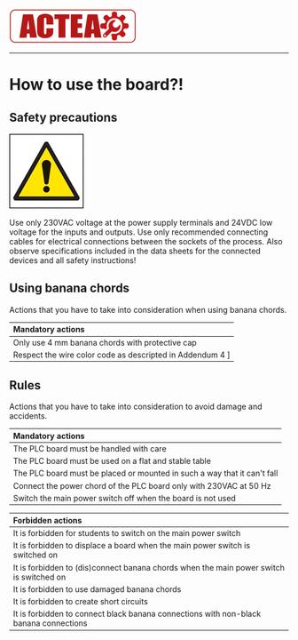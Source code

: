 
![ACTEA](../Logo_ACTEA_2.png)
_____________________________________
# How to use the board?!
## Safety precautions
![Warning](../Ex01/Images/Warning.jpg)

Use only 230VAC voltage at the power supply terminals and 24VDC low voltage for the inputs and outputs. Use only recommended connecting cables for electrical connections between the sockets of the process. Also observe specifications included in the data sheets for the connected devices and all safety instructions!

## Using banana chords
Actions that you have to take into consideration when using banana chords.

| Mandatory actions |
| :--- |
| Only use 4 mm banana chords with protective cap |
| Respect the wire color code as descripted in Addendum 4 ]

## Rules
Actions that you have to take into consideration to avoid damage and accidents.

| Mandatory actions |
| :--- |
| The PLC board must be handled with care |
| The PLC board must be used on a flat and stable table |
| The PLC board must be placed or mounted in such a way that it can't fall |
| Connect the power chord of the PLC board only with 230VAC at 50 Hz |
| Switch the main power switch off when the board is not used |

| Forbidden actions |
| :--- |
| It is forbidden for students to switch on the main power switch |
| It is forbidden to displace a board when the main power switch is switched on |
| It is forbidden to (dis)connect banana chords when the main power switch is switched on |
| It is forbidden to use damaged banana chords |
| It is forbidden to create short circuits |
| It is forbidden to connect black banana connections with non-black banana connections |
